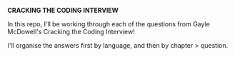 **CRACKING THE CODING INTERVIEW** 

In this repo, I'll be working through each of the questions from Gayle McDowell's Cracking the Coding Interview!

I'll organise the answers first by language, and then by chapter > question.  
